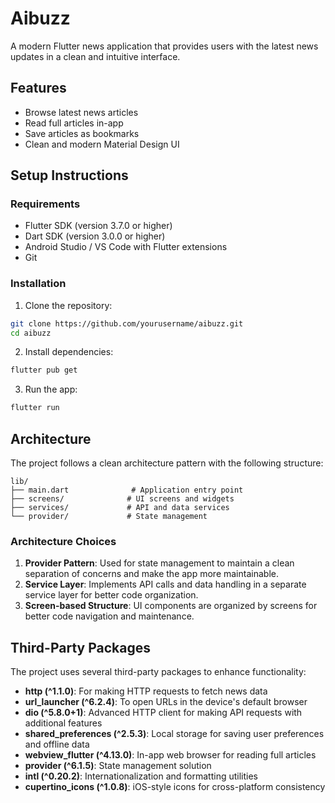 # Aibuzz

A modern Flutter news application that provides users with the latest news updates in a clean and intuitive interface.

## Features

- Browse latest news articles
- Read full articles in-app
- Save articles as bookmarks
- Clean and modern Material Design UI

## Setup Instructions

### Requirements

- Flutter SDK (version 3.7.0 or higher)
- Dart SDK (version 3.0.0 or higher)
- Android Studio / VS Code with Flutter extensions
- Git

### Installation

1. Clone the repository:
```bash
git clone https://github.com/yourusername/aibuzz.git
cd aibuzz
```

2. Install dependencies:
```bash
flutter pub get
```

3. Run the app:
```bash
flutter run
```

## Architecture

The project follows a clean architecture pattern with the following structure:

```
lib/
├── main.dart              # Application entry point
├── screens/              # UI screens and widgets
├── services/             # API and data services
└── provider/             # State management
```

### Architecture Choices

1. **Provider Pattern**: Used for state management to maintain a clean separation of concerns and make the app more maintainable.
2. **Service Layer**: Implements API calls and data handling in a separate service layer for better code organization.
3. **Screen-based Structure**: UI components are organized by screens for better code navigation and maintenance.

## Third-Party Packages

The project uses several third-party packages to enhance functionality:

- **http (^1.1.0)**: For making HTTP requests to fetch news data
- **url_launcher (^6.2.4)**: To open URLs in the device's default browser
- **dio (^5.8.0+1)**: Advanced HTTP client for making API requests with additional features
- **shared_preferences (^2.5.3)**: Local storage for saving user preferences and offline data
- **webview_flutter (^4.13.0)**: In-app web browser for reading full articles
- **provider (^6.1.5)**: State management solution
- **intl (^0.20.2)**: Internationalization and formatting utilities
- **cupertino_icons (^1.0.8)**: iOS-style icons for cross-platform consistency

